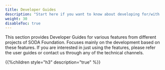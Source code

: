 ```yaml
---
title: Developer Guides
description: "Start here if you want to know about developing for/with SODA Foundation Projects."
weight: 30
disableToc: true
---
```


This section provides Developer Guides for various features from different projects of SODA Foundation. Focuses mainly on the development based on these features. If you are interested in just using the features, please refer the user guides or contact us through any of the technical channels.

{{%children style="h3" description="true" %}}  
